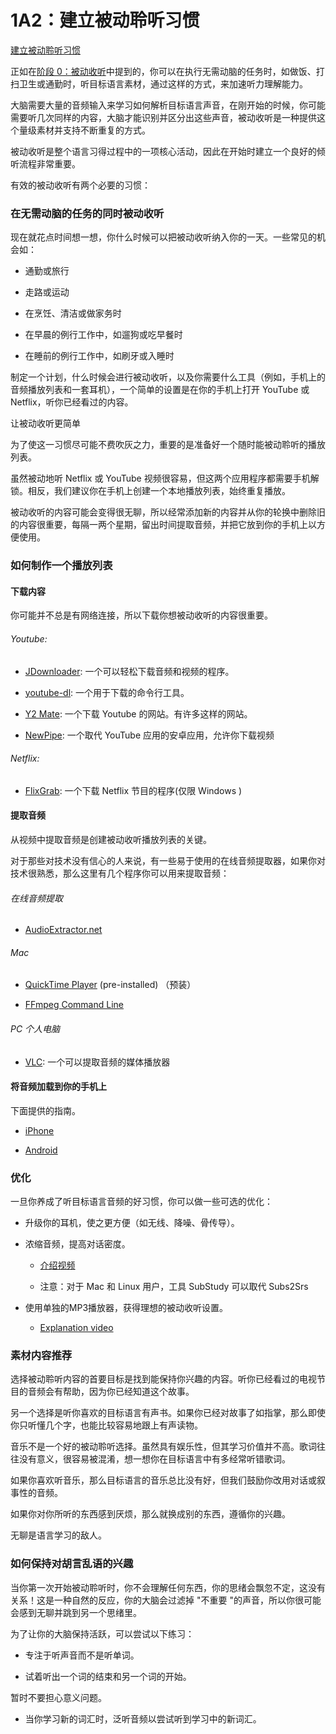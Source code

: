 # 1A2：建立被动聆听习惯

[建立被动聆听习惯]()

正如在[阶段 0：被动收听]()中提到的，你可以在执行无需动脑的任务时，如做饭、打扫卫生或通勤时，听目标语言素材，通过这样的方式，来加速听力理解能力。

大脑需要大量的音频输入来学习如何解析目标语言声音，在刚开始的时候，你可能需要听几次同样的内容，大脑才能识别并区分出这些声音，被动收听是一种提供这个量级素材并支持不断重复的方式。

被动收听是整个语言习得过程中的一项核心活动，因此在开始时建立一个良好的倾听流程非常重要。

有效的被动收听有两个必要的习惯：

### 在无需动脑的任务的同时被动收听

现在就花点时间想一想，你什么时候可以把被动收听纳入你的一天。一些常见的机会如：

- 通勤或旅行

- 走路或运动

- 在烹饪、清洁或做家务时

- 在早晨的例行工作中，如遛狗或吃早餐时

- 在睡前的例行工作中，如刷牙或入睡时

制定一个计划，什么时候会进行被动收听，以及你需要什么工具（例如，手机上的音频播放列表和一套耳机），一个简单的设置是在你的手机上打开 YouTube 或 Netflix，听你已经看过的内容。

让被动收听更简单

为了使这一习惯尽可能不费吹灰之力，重要的是准备好一个随时能被动聆听的播放列表。

虽然被动地听 Netflix 或 YouTube 视频很容易，但这两个应用程序都需要手机解锁。相反，我们建议你在手机上创建一个本地播放列表，始终重复播放。

被动收听的内容可能会变得很无聊，所以经常添加新的内容并从你的轮换中删除旧的内容很重要，每隔一两个星期，留出时间提取音频，并把它放到你的手机上以方便使用。

### 如何制作一个播放列表

#### 下载内容

你可能并不总是有网络连接，所以下载你想被动收听的内容很重要。

###### Youtube:

- [JDownloader](https://jdownloader.org/download/index): 一个可以轻松下载音频和视频的程序。

- [youtube-dl](https://youtube-dl.org/): 一个用于下载的命令行工具。

- [Y2 Mate](https://y2mate.guru/): 一个下载 Youtube 的网站。有许多这样的网站。

- [NewPipe](https://newpipe.schabi.org/): 一个取代 YouTube 应用的安卓应用，允许你下载视频

###### Netflix:

- [FlixGrab](https://www.flixgrab.com/): 一个下载 Netflix 节目的程序(仅限 Windows )

#### 提取音频

从视频中提取音频是创建被动收听播放列表的关键。

对于那些对技术没有信心的人来说，有一些易于使用的在线音频提取器，如果你对技术很熟悉，那么这里有几个程序你可以用来提取音频：

###### 在线音频提取

- [AudioExtractor.net](https://audio-extractor.net/)

###### Mac

- [QuickTime Player](https://www.idownloadblog.com/2019/01/18/extract-audio-from-video-iphone-ipad-mac/) (pre-installed) （预装）

- [FFmpeg Command Line](https://ffmpeg.org/)

###### PC 个人电脑

- [VLC](https://www.videolan.org/vlc/): 一个可以提取音频的媒体播放器

#### 将音频加载到你的手机上

下面提供的指南。

- [iPhone](https://www.businessinsider.com/how-to-download-music-audio-files-on-iphone)

- [Android](https://support.google.com/googleplaymusic/answer/1101500?hl=en)

### 优化

一旦你养成了听目标语言音频的好习惯，你可以做一些可选的优化：

- 升级你的耳机，使之更方便（如无线、降噪、骨传导）。

- 浓缩音频，提高对话密度。

  - [介绍视频](https://www.youtube.com/watch?v=QOLTeO-uCYU)

  - 注意：对于 Mac 和 Linux 用户，工具 SubStudy 可以取代 Subs2Srs

- 使用单独的MP3播放器，获得理想的被动收听设置。

  - [Explanation video](https://www.youtube.com/watch?v=6UqaJ8gmTGg)

### 素材内容推荐

选择被动聆听内容的首要目标是找到能保持你兴趣的内容。听你已经看过的电视节目的音频会有帮助，因为你已经知道这个故事。

另一个选择是听你喜欢的目标语言有声书。如果你已经对故事了如指掌，那么即使你只听懂几个字，也能比较容易地跟上有声读物。

音乐不是一个好的被动聆听选择。虽然具有娱乐性，但其学习价值并不高。歌词往往没有意义，很容易被混淆，想一想你在目标语言中有多经常听错歌词。

如果你喜欢听音乐，那么目标语言的音乐总比没有好，但我们鼓励你改用对话或叙事性的音频。

如果你对你所听的东西感到厌烦，那么就换成别的东西，遵循你的兴趣。

无聊是语言学习的敌人。

### 如何保持对胡言乱语的兴趣

当你第一次开始被动聆听时，你不会理解任何东西，你的思绪会飘忽不定，这没有关系！这是一种自然的反应，你的大脑会过滤掉 "不重要 "的声音，所以你很可能会感到无聊并跳到另一个思绪里。

为了让你的大脑保持活跃，可以尝试以下练习：

- 专注于听声音而不是听单词。

- 试着听出一个词的结束和另一个词的开始。

暂时不要担心意义问题。

- 当你学习新的词汇时，泛听音频以尝试听到学习中的新词汇。